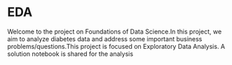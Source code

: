 # EDA
Welcome to the project on Foundations of Data Science.In this project, we aim to analyze diabetes data and address some important business problems/questions.This project is focused on Exploratory Data Analysis. A solution notebook is shared for the analysis
